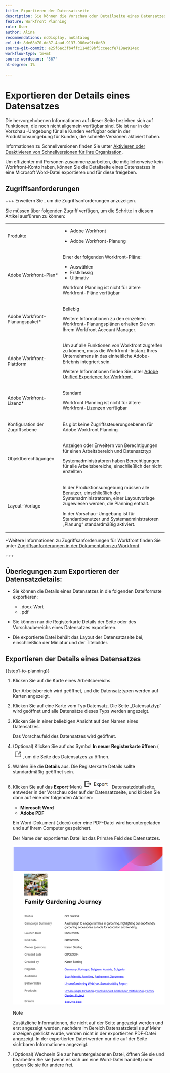 ```yaml
---
title: Exportieren der Datensatzseite
description: Sie können die Vorschau oder Detailseite eines Datensatzes aus Adobe Workfront Planning in eine Microsoft Word-Datei exportieren.
feature: Workfront Planning
role: User
author: Alina
recommendations: noDisplay, noCatalog
exl-id: 8de68b70-dd87-4aad-9137-980ea9fc0d69
source-git-commit: e25f6ac3fb4ffc114d59bf5cceecfe718ae914ec
workflow-type: tm+mt
source-wordcount: '567'
ht-degree: 1%

---
```


# Exportieren der Details eines Datensatzes

<span class="preview">Die hervorgehobenen Informationen auf dieser Seite beziehen sich auf Funktionen, die noch nicht allgemein verfügbar sind. Sie ist nur in der Vorschau -Umgebung für alle Kunden verfügbar oder in der Produktionsumgebung für Kunden, die schnelle Versionen aktiviert haben.</span>

<span class="preview">Informationen zu Schnellversionen finden Sie unter [Aktivieren oder Deaktivieren von Schnellversionen für Ihre Organisation](/help/quicksilver/administration-and-setup/set-up-workfront/configure-system-defaults/enable-fast-release-process.md).</span>


Um effizienter mit Personen zusammenzuarbeiten, die möglicherweise kein Workfront-Konto haben, können Sie die Detailseite eines Datensatzes in eine Microsoft Word-Datei exportieren und für diese freigeben.

## Zugriffsanforderungen

+++ Erweitern Sie , um die Zugriffsanforderungen anzuzeigen.

Sie müssen über folgenden Zugriff verfügen, um die Schritte in diesem Artikel ausführen zu können:

<table style="table-layout:auto"> 
<col> 
</col> 
<col> 
</col> 
<tbody> 
    <tr> 
<tr> 
<td> 
   <p> Produkte</p> </td> 
   <td> 
   <ul><li><p> Adobe Workfront</p></li> 
   <li><p> Adobe Workfront-Planung<p></li></ul></td> 
  </tr>   
<tr> 
   <td role="rowheader"><p>Adobe Workfront-Plan*</p></td> 
   <td> 
<p>Einer der folgenden Workfront-Pläne:</p> 
<ul><li>Auswählen</li> 
<li>Erstklassig</li> 
<li>Ultimativ</li></ul> 
<p>Workfront Planning ist nicht für ältere Workfront-Pläne verfügbar</p> 
   </td> 
<tr> 
   <td role="rowheader"><p>Adobe Workfront-Planungspaket*</p></td> 
   <td> 
<p>Beliebig </p> 
<p>Weitere Informationen zu den einzelnen Workfront-Planungsplänen erhalten Sie von Ihrem Workfront Account Manager. </p> 
   </td> 
 <tr> 
   <td role="rowheader"><p>Adobe Workfront-Plattform</p></td> 
   <td> 
<p>Um auf alle Funktionen von Workfront zugreifen zu können, muss die Workfront-Instanz Ihres Unternehmens in das einheitliche Adobe-Erlebnis integriert sein.</p> 
<p>Weitere Informationen finden Sie unter <a href="/help/quicksilver/workfront-basics/navigate-workfront/workfront-navigation/adobe-unified-experience.md">Adobe Unified Experience for Workfront</a>. </p> 
   </td> 
   </tr> 
  </tr> 
  <tr> 
   <td role="rowheader"><p>Adobe Workfront-Lizenz*</p></td> 
   <td> <p>Standard</p>
   <p>Workfront Planning ist nicht für ältere Workfront-Lizenzen verfügbar</p> 
  </td> 
  </tr> 
  <tr> 
   <td role="rowheader"><p>Konfiguration der Zugriffsebene</p></td> 
   <td> <p>Es gibt keine Zugriffssteuerungsebenen für Adobe Workfront Planning</p>   
</td> 
  </tr> 
<tr> 
   <td role="rowheader"><p>Objektberechtigungen</p></td> 
   <td>   <p>Anzeigen oder Erweitern von Berechtigungen für einen Arbeitsbereich <span class="preview">und Datensatztyp</span></a> </p>  
   <p>Systemadministratoren haben Berechtigungen für alle Arbeitsbereiche, einschließlich der nicht erstellten</p> </td> 
  </tr> 
<tr> 
   <td role="rowheader"><p>Layout-Vorlage</p></td> 
   <td> <p>In der Produktionsumgebung müssen alle Benutzer, einschließlich der Systemadministratoren, einer Layoutvorlage zugewiesen werden, die Planning enthält.</p>
<p><span class="preview">In der Vorschau-Umgebung ist für Standardbenutzer und Systemadministratoren „Planung“ standardmäßig aktiviert.</span></p> </td> 
  </tr> 
</tbody> 
</table>

*Weitere Informationen zu Zugriffsanforderungen für Workfront finden Sie unter [Zugriffsanforderungen in der Dokumentation zu Workfront](/help/quicksilver/administration-and-setup/add-users/access-levels-and-object-permissions/access-level-requirements-in-documentation.md).

+++


## Überlegungen zum Exportieren der Datensatzdetails:

* Sie können die Details eines Datensatzes in die folgenden Dateiformate exportieren:

   * .docx-Wort
   * .pdf

* Sie können nur die Registerkarte Details der Seite oder des Vorschaubereichs eines Datensatzes exportieren.

* Die exportierte Datei behält das Layout der Datensatzseite bei, einschließlich der Miniatur und der Titelbilder.

## Exportieren der Details eines Datensatzes

{{step1-to-planning}}

1. Klicken Sie auf die Karte eines Arbeitsbereichs.

   Der Arbeitsbereich wird geöffnet, und die Datensatztypen werden auf Karten angezeigt.

1. Klicken Sie auf eine Karte vom Typ Datensatz.
Die Seite „Datensatztyp“ wird geöffnet und alle Datensätze dieses Typs werden angezeigt.

1. Klicken Sie in einer beliebigen Ansicht auf den Namen eines Datensatzes.

   Das Vorschaufeld des Datensatzes wird geöffnet.

1. (Optional) Klicken Sie auf das Symbol **In neuer Registerkarte öffnen** (![ Details in einem neuen Registerkartensymbol öffnen](assets/open-details-in-a-new-tab-icon.png), um die Seite des Datensatzes zu öffnen.

1. Wählen Sie die **Details** aus. Die Registerkarte Details sollte standardmäßig geöffnet sein.

1. Klicken Sie auf das **Export**-Menü ![Export-Symbol auf ](assets/export-icon-in-record-details-page.png) Datensatzdetailseite, entweder in der Vorschau oder auf der Datensatzseite, und klicken Sie dann auf eine der folgenden Aktionen:

   * **Microsoft Word**
   * **Adobe PDF**

   Ein Word-Dokument (.docx) oder eine PDF-Datei wird heruntergeladen und auf Ihrem Computer gespeichert.

   Der Name der exportierten Datei ist das Primäre Feld des Datensatzes.

   ![Exportierte Word-Datei](assets/exported-word-file.png)

   >[!NOTE]
   >
   >    Zusätzliche Informationen, die nicht auf der Seite angezeigt werden und erst angezeigt werden, nachdem im Bereich Datensatzdetails auf Mehr anzeigen geklickt wurde, werden nicht in der exportierten PDF-Datei angezeigt. In der exportierten Datei werden nur die auf der Seite sichtbaren Informationen angezeigt.


1. (Optional) Wechseln Sie zur heruntergeladenen Datei, öffnen Sie sie und bearbeiten Sie sie (wenn es sich um eine Word-Datei handelt) oder geben Sie sie für andere frei.

